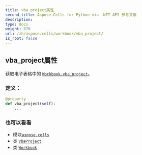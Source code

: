 ```yaml
---
title: vba_project属性
second_title: Aspose.Cells for Python via .NET API 参考文献
description:
type: docs
weight: 670
url: /zh/aspose.cells/workbook/vba_project/
is_root: false
---
```

## vba_project属性

获取电子表格中的 [`Workbook.vba_project`](/cells/python-net/zh/aspose.cells/workbook#vba_project)。
### 定义：
```python
@property
def vba_project(self):
    ...
```

### 也可以看看
* 模块[`aspose.cells`](../../)
* 类 [`VbaProject`](/cells/python-net/zh/aspose.cells.vba/vbaproject)
* 类 [`Workbook`](/cells/python-net/zh/aspose.cells/workbook)
